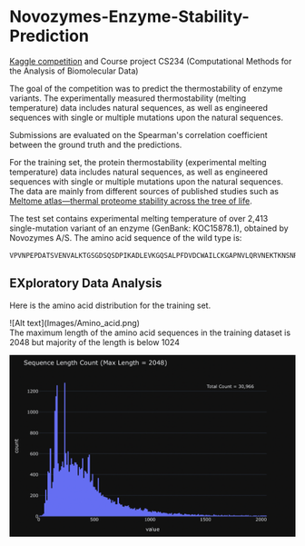 # Novozymes-Enzyme-Stability-Prediction
[Kaggle competition](https://www.kaggle.com/competitions/novozymes-enzyme-stability-prediction) and Course project CS234 (Computational Methods for the Analysis of Biomolecular Data)

The goal of the competition was to predict the thermostability of enzyme variants. The experimentally measured thermostability (melting temperature) data includes natural sequences, as well as engineered sequences with single or multiple mutations upon the natural sequences.

Submissions are evaluated on the Spearman's correlation coefficient between the ground truth and the predictions.

For the training set, the protein thermostability (experimental melting temperature) data includes natural sequences, as well as engineered sequences with single or multiple mutations upon the natural sequences. The data are mainly from different sources of published studies such as [Meltome atlas—thermal proteome stability across the tree of life](https://www.nature.com/articles/s41592-020-0801-4).

The test set contains experimental melting temperature of over 2,413 single-mutation variant of an enzyme (GenBank: KOC15878.1), obtained by Novozymes A/S. The amino acid sequence of the wild type is:

````
VPVNPEPDATSVENVALKTGSGDSQSDPIKADLEVKGQSALPFDVDCWAILCKGAPNVLQRVNEKTKNSNRDRSGANKGPFKDPQKWGIKALPPKNPSWSAQDFKSPEEYAFASSLQGGTNAILAPVNLASQNSQGGVLNGFYSANKVAQFDPSKPQQTKGTWFQITKFTGAAGPYCKALGSNDKSVCDKNKNIAGDWGFDPAKWAYQYDEKNNKFNYVGK
````

## EXploratory Data Analysis

Here is the amino acid distribution for the training set.

<div style="width: 60%; height: 60%">
![Alt text](Images/Amino_acid.png)
</div>
The maximum length of the amino acid sequences in the training dataset is 2048 but majority of the length is below 1024

![Alt text](Images/Seq_length.png)
